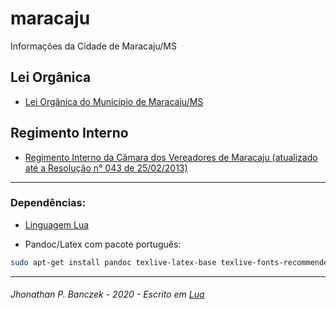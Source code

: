 # maracaju
Informações da Cidade de Maracaju/MS

## Lei Orgânica


* [Lei Orgânica do Município de Maracaju/MS](https://github.com/jhoonb/maracaju/tree/master/lei-organica)

## Regimento Interno

* [Regimento Interno da Câmara dos Vereadores de Maracaju (atualizado até a Resolução n° 043 de 25/02/2013)](https://github.com/jhoonb/maracaju/tree/master/regimento-interno)

---


### Dependências:

- [Linguagem Lua](https://www.lua.org/) 

- Pandoc/Latex com pacote português:

```bash
sudo apt-get install pandoc texlive-latex-base texlive-fonts-recommended texlive-extra-utils texlive-latex-extra install texlive-lang-portuguese
```


- - - 

###### *Jhonathan P. Banczek - 2020 - Escrito em [Lua](https://www.lua.org/)*